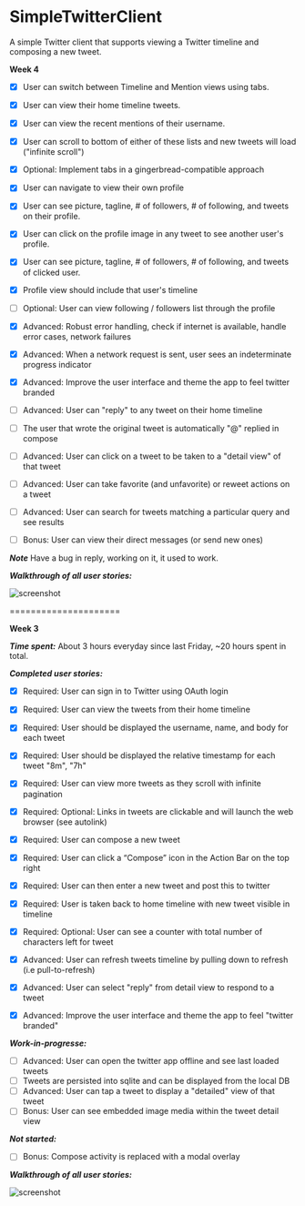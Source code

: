 SimpleTwitterClient
===================

A simple Twitter client that supports viewing a Twitter timeline and composing a new tweet.

**Week 4** 

- [x] User can switch between Timeline and Mention views using tabs.
- [x] User can view their home timeline tweets.
- [x] User can view the recent mentions of their username.
- [x] User can scroll to bottom of either of these lists and new tweets will load ("infinite scroll")
- [x] Optional: Implement tabs in a gingerbread-compatible approach
- [x] User can navigate to view their own profile
- [x] User can see picture, tagline, # of followers, # of following, and tweets on their profile.
- [x] User can click on the profile image in any tweet to see another user's profile.
- [x] User can see picture, tagline, # of followers, # of following, and tweets of clicked user.
- [x] Profile view should include that user's timeline
- [ ] Optional: User can view following / followers list through the profile

- [x] Advanced: Robust error handling, check if internet is available, handle error cases, network failures
- [x] Advanced: When a network request is sent, user sees an indeterminate progress indicator
- [x] Advanced: Improve the user interface and theme the app to feel twitter branded
- [ ] Advanced: User can "reply" to any tweet on their home timeline
- [ ] The user that wrote the original tweet is automatically "@" replied in compose
- [ ] Advanced: User can click on a tweet to be taken to a "detail view" of that tweet
- [ ] Advanced: User can take favorite (and unfavorite) or reweet actions on a tweet
- [ ] Advanced: User can search for tweets matching a particular query and see results
- [ ] Bonus: User can view their direct messages (or send new ones)


**_Note_**
Have a bug in reply, working on it, it used to work.

**_Walkthrough of all user stories:_**

![screenshot](https://raw.githubusercontent.com/yangyzheng/SimpleTwitterClient/master/Readme/SimpleTwitterClient4.gif)




=====================

**Week 3**

**_Time spent:_** About 3 hours everyday since last Friday, ~20 hours spent in total.

**_Completed user stories:_**

- [x] Required: User can sign in to Twitter using OAuth login
- [x] Required: User can view the tweets from their home timeline
- [x] Required: User should be displayed the username, name, and body for each tweet
- [x] Required: User should be displayed the relative timestamp for each tweet "8m", "7h"
- [x] Required: User can view more tweets as they scroll with infinite pagination
- [x] Required: Optional: Links in tweets are clickable and will launch the web browser (see autolink)
- [x] Required: User can compose a new tweet
- [x] Required: User can click a “Compose” icon in the Action Bar on the top right
- [x] Required: User can then enter a new tweet and post this to twitter
- [x] Required: User is taken back to home timeline with new tweet visible in timeline
- [x] Required: Optional: User can see a counter with total number of characters left for tweet

- [x] Advanced: User can refresh tweets timeline by pulling down to refresh (i.e pull-to-refresh)
- [x] Advanced: User can select "reply" from detail view to respond to a tweet
- [x] Advanced: Improve the user interface and theme the app to feel "twitter branded"

**_Work-in-progresse:_**
- [ ] Advanced: User can open the twitter app offline and see last loaded tweets
- [ ] Tweets are persisted into sqlite and can be displayed from the local DB
- [ ] Advanced: User can tap a tweet to display a "detailed" view of that tweet
- [ ] Bonus: User can see embedded image media within the tweet detail view

**_Not started:_**
- [ ] Bonus: Compose activity is replaced with a modal overlay


**_Walkthrough of all user stories:_**

![screenshot](https://raw.githubusercontent.com/yangyzheng/SimpleTwitterClient/master/Readme/SimpleTwitterClient3.gif)

